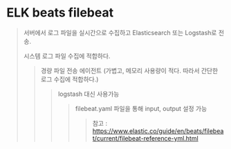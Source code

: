 # ELK beats filebeat

> 서버에서 로그 파일을 실시간으로 수집하고 Elasticsearch 또는 Logstash로 전송.
>
> 시스템 로그 파일 수집에 적합하다.
>
> > 경량 파일 전송 에이전트 (가볍고, 메모리 사용량이 적다. 따라서 간단한 로그 수집에 적합하다.)
> >
> > > logstash 대신 사용가능
> > >
> > > > filebeat.yaml 파일을 통해 input, output 설정 가능
> > > >
> > > > > 참고 : https://www.elastic.co/guide/en/beats/filebeat/current/filebeat-reference-yml.html
